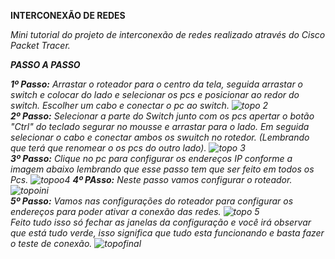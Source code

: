 <b> INTERCONEXÃO DE REDES </b>

<i> Mini tutorial do projeto de interconexão de redes realizado através do Cisco Packet Tracer. <i>

<b> PASSO A PASSO </b>

<b><i> 1º Passo:</b></i> Arrastar o roteador para o centro da tela, seguida arrastar o switch e colocar do lado e selecionar os pcs e posicionar ao redor do switch. Escolher um cabo e conectar o pc ao switch.
![topo 2](https://user-images.githubusercontent.com/102399570/198498847-b8cdf4a4-8a8c-4a67-9854-a2da9d1bff81.png)
<br>
<b><i> 2º Passo:</b></i> Selecionar a parte do Switch junto com os pcs apertar o botão "Ctrl" do teclado segurar no mousse e arrastar para o lado. Em seguida selecionar o cabo e conectar ambos os swuitch no rotedor. (Lembrando que terá que renomear o os pcs do outro lado).
![topo 3](https://user-images.githubusercontent.com/102399570/198499336-04418d85-d1e5-478b-8cee-95bb6c4e118a.png)
<br>
<b><i> 3º Passo:</b></i> Clique no pc para configurar os endereços IP conforme a imagem abaixo lembrando que esse passo tem que ser feito em todos os Pcs.
![topoo4](https://user-images.githubusercontent.com/102399570/198499771-8e5ebeb6-a1a0-41ec-979e-8b6a2e2a1a70.png)
<b><i> 4º PAsso:</b></i> Neste passo vamos configurar o roteador.
![topoini](https://user-images.githubusercontent.com/102399570/198500290-5e99f7a8-6113-4e70-8773-0c1baa990b9a.png)
<br>
<b><i> 5º Passo:</b></i> Vamos nas configurações do roteador para configurar os endereços para poder ativar a conexão das redes.
![topo 5](https://user-images.githubusercontent.com/102399570/198501154-cf79dc66-323c-43f9-9469-36cf142f422b.png)
<br>
Feito tudo isso só fechar as janelas da configuração e você irá observar que está tudo verde, isso significa que tudo esta funcionando e basta fazer o teste de conexão.
![topofinal](https://user-images.githubusercontent.com/102399570/198501509-19626940-daec-4d5e-8c2e-efaf47a9aefd.png)


